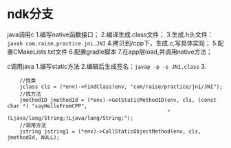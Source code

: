 # ndk分支

java调用c
1.编写native函数接口；
2.编译生成.class文件；
3.生成.h头文件：`javah com.raise.practice.jni.JNI`
4.拷贝到/cpp下，生成.c,写具体实现；
5.配置CMakeLists.txt文件
6.配置gradle脚本
7.在app层load,并调用native方法；

c调用java
1.编写static方法
2.编辑后生成签名：`javap -p -s JNI.class`
3.
```
    //找类
    jclass cls = (*env)->FindClass(env, "com/raise/practice/jni/JNI");
    //找方法
    jmethodID jmethodId = (*env)->GetStaticMethodID(env, cls, (const char *) "sayHelloFromCPP",
                                                    "(Ljava/lang/String;)Ljava/lang/String;");
    //调用方法
    jstring jstring1 = (*env)->CallStaticObjectMethod(env, cls, jmethodId, NULL);
```
